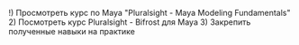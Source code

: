 !) Просмотреть курс по Maya "Pluralsight - Maya Modeling Fundamentals"
2) Посмотреть курс Pluralsight - Bifrost для Maya
3) Закрепить полученные навыки на практике
